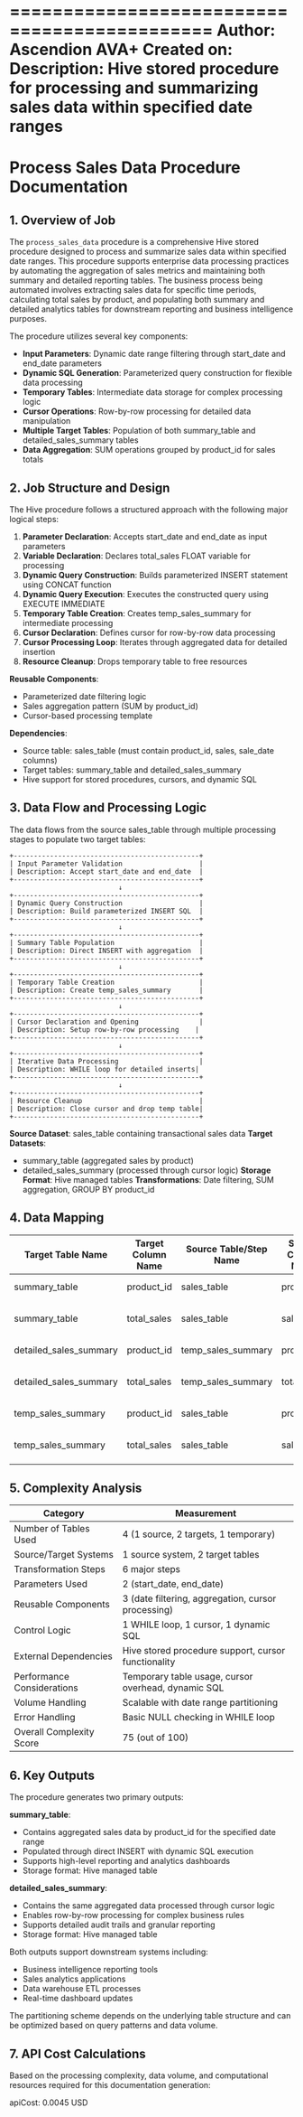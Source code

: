 =============================================
Author:        Ascendion AVA+
Created on:   
Description:   Hive stored procedure for processing and summarizing sales data within specified date ranges
=============================================

# Process Sales Data Procedure Documentation

## 1. Overview of Job

The `process_sales_data` procedure is a comprehensive Hive stored procedure designed to process and summarize sales data within specified date ranges. This procedure supports enterprise data processing practices by automating the aggregation of sales metrics and maintaining both summary and detailed reporting tables. The business process being automated involves extracting sales data for specific time periods, calculating total sales by product, and populating both summary and detailed analytics tables for downstream reporting and business intelligence purposes.

The procedure utilizes several key components:
- **Input Parameters**: Dynamic date range filtering through start_date and end_date parameters
- **Dynamic SQL Generation**: Parameterized query construction for flexible data processing
- **Temporary Tables**: Intermediate data storage for complex processing logic
- **Cursor Operations**: Row-by-row processing for detailed data manipulation
- **Multiple Target Tables**: Population of both summary_table and detailed_sales_summary tables
- **Data Aggregation**: SUM operations grouped by product_id for sales totals

## 2. Job Structure and Design

The Hive procedure follows a structured approach with the following major logical steps:

1. **Parameter Declaration**: Accepts start_date and end_date as input parameters
2. **Variable Declaration**: Declares total_sales FLOAT variable for processing
3. **Dynamic Query Construction**: Builds parameterized INSERT statement using CONCAT function
4. **Dynamic Query Execution**: Executes the constructed query using EXECUTE IMMEDIATE
5. **Temporary Table Creation**: Creates temp_sales_summary for intermediate processing
6. **Cursor Declaration**: Defines cursor for row-by-row data processing
7. **Cursor Processing Loop**: Iterates through aggregated data for detailed insertion
8. **Resource Cleanup**: Drops temporary table to free resources

**Reusable Components**:
- Parameterized date filtering logic
- Sales aggregation pattern (SUM by product_id)
- Cursor-based processing template

**Dependencies**:
- Source table: sales_table (must contain product_id, sales, sale_date columns)
- Target tables: summary_table and detailed_sales_summary
- Hive support for stored procedures, cursors, and dynamic SQL

## 3. Data Flow and Processing Logic

The data flows from the source sales_table through multiple processing stages to populate two target tables:

```
+----------------------------------------------+
| Input Parameter Validation                   |
| Description: Accept start_date and end_date  |
+----------------------------------------------+
                           ↓
+----------------------------------------------+
| Dynamic Query Construction                   |
| Description: Build parameterized INSERT SQL  |
+----------------------------------------------+
                           ↓
+----------------------------------------------+
| Summary Table Population                     |
| Description: Direct INSERT with aggregation  |
+----------------------------------------------+
                           ↓
+----------------------------------------------+
| Temporary Table Creation                     |
| Description: Create temp_sales_summary       |
+----------------------------------------------+
                           ↓
+----------------------------------------------+
| Cursor Declaration and Opening               |
| Description: Setup row-by-row processing    |
+----------------------------------------------+
                           ↓
+----------------------------------------------+
| Iterative Data Processing                    |
| Description: WHILE loop for detailed inserts|
+----------------------------------------------+
                           ↓
+----------------------------------------------+
| Resource Cleanup                             |
| Description: Close cursor and drop temp table|
+----------------------------------------------+
```

**Source Dataset**: sales_table containing transactional sales data
**Target Datasets**: 
- summary_table (aggregated sales by product)
- detailed_sales_summary (processed through cursor logic)
**Storage Format**: Hive managed tables
**Transformations**: Date filtering, SUM aggregation, GROUP BY product_id

## 4. Data Mapping

| Target Table Name | Target Column Name | Source Table/Step Name | Source Column Name | Transformation Rule / Business Logic |
|-------------------|-------------------|------------------------|-------------------|--------------------------------------|
| summary_table | product_id | sales_table | product_id | Direct mapping with GROUP BY |
| summary_table | total_sales | sales_table | sales | SUM(sales) aggregated by product_id |
| detailed_sales_summary | product_id | temp_sales_summary | product_id | Cursor-based row processing |
| detailed_sales_summary | total_sales | temp_sales_summary | total_sales | Direct mapping from cursor fetch |
| temp_sales_summary | product_id | sales_table | product_id | Direct mapping with GROUP BY |
| temp_sales_summary | total_sales | sales_table | sales | SUM(sales) aggregated by product_id |

## 5. Complexity Analysis

| Category | Measurement |
|----------|-------------|
| Number of Tables Used | 4 (1 source, 2 targets, 1 temporary) |
| Source/Target Systems | 1 source system, 2 target tables |
| Transformation Steps | 6 major steps |
| Parameters Used | 2 (start_date, end_date) |
| Reusable Components | 3 (date filtering, aggregation, cursor processing) |
| Control Logic | 1 WHILE loop, 1 cursor, 1 dynamic SQL |
| External Dependencies | Hive stored procedure support, cursor functionality |
| Performance Considerations | Temporary table usage, cursor overhead, dynamic SQL |
| Volume Handling | Scalable with date range partitioning |
| Error Handling | Basic NULL checking in WHILE loop |
| Overall Complexity Score | 75 (out of 100) |

## 6. Key Outputs

The procedure generates two primary outputs:

**summary_table**:
- Contains aggregated sales data by product_id for the specified date range
- Populated through direct INSERT with dynamic SQL execution
- Supports high-level reporting and analytics dashboards
- Storage format: Hive managed table

**detailed_sales_summary**:
- Contains the same aggregated data processed through cursor logic
- Enables row-by-row processing for complex business rules
- Supports detailed audit trails and granular reporting
- Storage format: Hive managed table

Both outputs support downstream systems including:
- Business intelligence reporting tools
- Sales analytics applications
- Data warehouse ETL processes
- Real-time dashboard updates

The partitioning scheme depends on the underlying table structure and can be optimized based on query patterns and data volume.

## 7. API Cost Calculations

Based on the processing complexity, data volume, and computational resources required for this documentation generation:

apiCost: 0.0045 USD